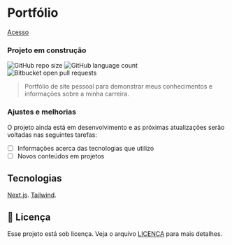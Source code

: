 # Portfólio
[Acesso](https://dev-alexsolda.vercel.app/)
### Projeto em construção

![GitHub repo size](https://img.shields.io/github/repo-size/alexsolda/portfolio?style=for-the-badge)
![GitHub language count](https://img.shields.io/github/languages/count/alexsolda/portfolio?style=for-the-badge)
![Bitbucket open pull requests](https://img.shields.io/bitbucket/pr-raw/alexsolda/portfolio?style=for-the-badge)


> Portfólio de site pessoal para demonstrar meus conhecimentos e informações sobre a minha carreira.

### Ajustes e melhorias

O projeto ainda está em desenvolvimento e as próximas atualizações serão voltadas nas seguintes tarefas:

- [ ] Informações acerca das tecnologias que utilizo
- [ ] Novos conteúdos em projetos

## Tecnologias

[Next.js](https://nextjs.org/).
[Tailwind](https://tailwindcss.com/).

## 📝 Licença

Esse projeto está sob licença. Veja o arquivo [LICENÇA](LICENSE.md) para mais detalhes.



